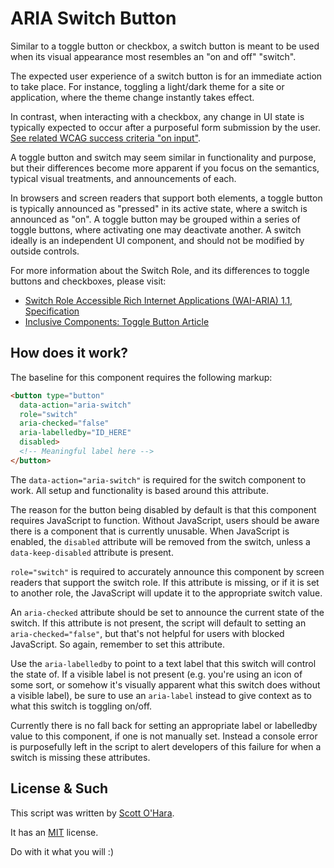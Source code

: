 # ARIA Switch Button
Similar to a toggle button or checkbox, a switch button is meant to be used when its visual appearance most resembles an "on and off" "switch".  

The expected user experience of a switch button is for an immediate action to take place. For instance, toggling a light/dark theme for a site or application, where the theme change instantly takes effect. 

In contrast, when interacting with a checkbox, any change in UI state is typically expected to occur after a purposeful form submission by the user.  [See related WCAG success criteria "on input"](https://www.w3.org/TR/UNDERSTANDING-WCAG20/consistent-behavior-unpredictable-change.html).

A toggle button and switch may seem similar in functionality and purpose, but their differences become more apparent if you focus on the semantics, typical visual treatments, and announcements of each.

In browsers and screen readers that support both elements, a toggle button is typically announced as "pressed" in its active state, where a switch is announced as "on".  A toggle button may be grouped within a series of toggle buttons, where activating one may deactivate another. A switch ideally is an independent UI component, and should not be modified by outside controls. 

For more information about the Switch Role, and its differences to toggle buttons and checkboxes, please visit:  
* [Switch Role Accessible Rich Internet Applications (WAI-ARIA) 1.1, Specification](https://www.w3.org/TR/wai-aria-1.1/#switch)  
* [Inclusive Components: Toggle Button Article](http://inclusive-components.club/toggle-button/)  


## How does it work?
The baseline for this component requires the following markup:

```html
<button type="button" 
  data-action="aria-switch"
  role="switch"
  aria-checked="false"
  aria-labelledby="ID_HERE"
  disabled>
  <!-- Meaningful label here -->
</button>
```

The ```data-action="aria-switch"``` is required for the switch component to work. All setup and functionality is based around this attribute.  

The reason for the button being disabled by default is that this component requires JavaScript to function. Without JavaScript, users should be aware there is a component that is currently unusable. When JavaScript is enabled, the `disabled` attribute will be removed from the switch, unless a `data-keep-disabled` attribute is present.

`role="switch"` is required to accurately announce this component by screen readers that support the switch role. If this attribute is missing, or if it is set to another role, the JavaScript will update it to the appropriate switch value.  

An `aria-checked` attribute should be set to announce the current state of the switch. If this attribute is not present, the script will default to setting an `aria-checked="false"`, but that's not helpful for users with blocked JavaScript. So again, remember to set this attribute.

Use the `aria-labelledby` to point to a text label that this switch will control the state of. If a visible label is not present (e.g. you're using an icon of some sort, or somehow it's visually apparent what this switch does without a visible label), be sure to use an `aria-label` instead to give context as to what this switch is toggling on/off. 

Currently there is no fall back for setting an appropriate label or labelledby value to this component, if one is not manually set. Instead a console error is purposefully left in the script to alert developers of this failure for when a switch is missing these attributes.


## License & Such
This script was written by [Scott O'Hara](https://twitter.com/scottohara).

It has an [MIT](https://github.com/scottaohara/aria-switch-button/blob/master/LICENSE) license.

Do with it what you will :)
